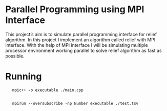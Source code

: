 # Parallel Programming using MPI Interface

This project’s aim is to simulate parallel programming interface for relief algorithm. In this project I implement an algorithm called relief with MPI interface. With the help of MPI interface I will be simulating multiple processor environment working parallel to solve relief algorithm as fast as possible.

# Running

~~~~~~~~~~~~~~~{.cpp}
   mpic++ -o executable ./main.cpp
    
~~~~~~~~~~~~~~~
~~~~~~~~~~~~~~~{.cpp}
   mpirun --oversubscribe -np Number executable ./test.tsv
~~~~~~~~~~~~~~~



